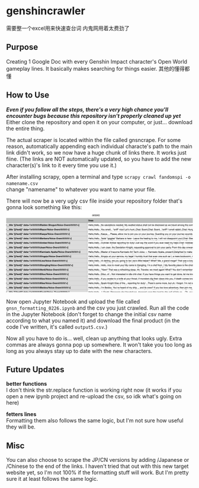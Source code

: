 # genshincrawler
需要整一个excel用来快速查台词 内鬼网用着太费劲了

## Purpose
Creating 1 Google Doc with every Genshin Impact character's Open World gameplay lines.
It basically makes searching for things easier.
其他的懂得都懂

## How to Use
***Even if you follow all the steps, there's a very high chance you'll encounter bugs because this repository isn't properly cleaned up yet***
<br>
Either clone the repository and open it on your computer, or just... download the entire thing.

The actual scraper is located within the file called gnsncrape. For some reason, automatically appending each individual characte's path to the main link didn't work, so we now have a huge chunk of links there. It works just fiine.
(The links are NOT automatically updated, so you have to add the new character(s)'s link to it every time you use it.)

After installing scrapy, open a terminal and type 
`scrapy crawl fandomspi -o namename.csv`
<br>change "namename" to whatever you want to name your file.

There will now be a very ugly csv file inside your repository folder that's gonna look something like this:
![ugly.png](/images/ugly.png)

Now open Jupyter Notebook and upload the file called `gnsn_formatting_0226.ipynb` and the csv you just crawled.
Run all the code in the Jupyter Notebook (don't forget to change the initial csv name according to what you named it) and download the final product (in the code I've written, it's called `output5.csv`.)

Now all you have to do is... well, clean up anything that looks ugly. Extra commas are always gonna pop up somewhere.
It won't take you too long as long as you always stay up to date with the new characters.

## Future Updates
**better functions**<br>
I don't think the str.replace function is working right now (it works if you open a new ipynb project and re-upload the csv, so idk what's going on here)

**fetters lines**<br>
Formatting them also follows the same logic, but I'm not sure how useful they will be.

## Misc
You can also choose to scrape the JP/CN versions by adding /Japanese or /Chinese to the end of the links. I haven't tried that out with this new target website yet, so I'm not 100% if the formatting stuff will work. But I'm pretty sure it at least follows the same logic.
